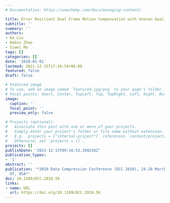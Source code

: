 ```yaml
---
# Documentation: https://wowchemy.com/docs/managing-content/

title: Error Resilient Dual Frame Motion Compensation with Uneven Quality Protection
subtitle: ''
summary: ''
authors:
- Da Liu
- Debin Zhao
- Siwei Ma
tags: []
categories: []
date: '2010-01-01'
lastmod: 2021-12-15T17:16:54+08:00
featured: false
draft: false

# Featured image
# To use, add an image named `featured.jpg/png` to your page's folder.
# Focal points: Smart, Center, TopLeft, Top, TopRight, Left, Right, BottomLeft, Bottom, BottomRight.
image:
  caption: ''
  focal_point: ''
  preview_only: false

# Projects (optional).
#   Associate this post with one or more of your projects.
#   Simply enter your project's folder or file name without extension.
#   E.g. `projects = ["internal-project"]` references `content/project/deep-learning/index.md`.
#   Otherwise, set `projects = []`.
projects: []
publishDate: '2021-12-15T09:16:53.399238Z'
publication_types:
- '1'
abstract: ''
publication: '*2010 Data Compression Conference (DCC 2010), 24-26 March 2010, Snowbird,
  UT, USA*'
doi: 10.1109/DCC.2010.56
links:
- name: URL
  url: https://doi.org/10.1109/DCC.2010.56
---
```

